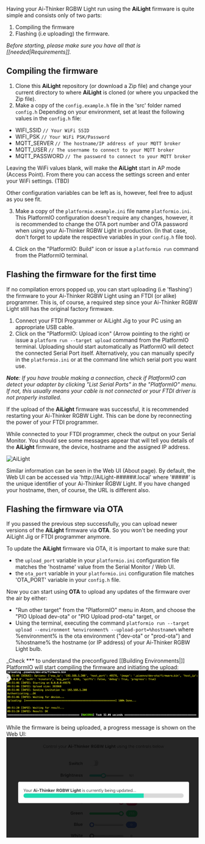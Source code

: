 Having your Ai-Thinker RGBW Light run using the **AiLight** firmware is quite simple and consists only of two parts:
1. Compiling the firmware
2. Flashing (i.e uploading) the firmware.

_Before starting, please make sure you have all that is [[needed|Requirements]]._

## Compiling the firmware

1. Clone this **AiLight** repository (or download a Zip file) and change your current directory to where **AiLight** is cloned (or where you unpacked the Zip file).
2. Make a copy of the `config.example.h` file in the 'src' folder named `config.h`
   Depending on your environment, set at least the following values in the `config.h` file:

  - WIFI_SSID `// Your WiFi SSID`
  - WIFI_PSK `// Your WiFi PSK/Password`
  - MQTT_SERVER `// The hostname/IP address of your MQTT broker`
  - MQTT_USER `// The username to connect to your MQTT broker`
  - MQTT_PASSWORD `// The password to connect to your MQTT broker`

  Leaving the WiFi values blank, will make the **AiLight** start in AP mode (Access Point). From there you can access the settings screen and enter your WiFi settings. (TBD)

  Other configuration variables can be left as is, however, feel free to adjust as you see fit.

3. Make a copy of the `platformio.example.ini` file name `platformio.ini`. This PlatformIO configuration doesn't require any changes, however, it is recommended to change the OTA port number and OTA password when using your Ai-Thinker RGBW Light in production. (In that case, don't forget to update the respective variables in your `config.h` file too).

4. Click on the "PlatformIO: Build" icon or issue a `platformio run` command from the PlatformIO terminal.


## Flashing the firmware for the first time

If no compilation errors popped up, you can start uploading (i.e 'flashing') the firmware to your Ai-Thinker RGBW Light using an FTDI (or alike) programmer. This is, of course, a required step since your Ai-Thinker RGBW Light still has the original factory firmware.

1. Connect your FTDI Programmer or AiLight Jig to your PC using an appropriate USB cable.
2. Click on the "PlatformIO: Upload icon" (Arrow pointing to the right) or issue a `platform run --target upload` command from the PlatformIO terminal. Uploading should start automatically as PlatformIO will detect the connected Serial Port itself. Alternatively, you can manually specify in the `platformio.ini` or at the command line which serial port you want use.

_**Note**: If you have trouble making a connection, check if PlatformIO can detect your adapter by clicking "List Serial Ports" in the "PlatformIO" menu. If not, this usually means your cable is not connected or your FTDI driver is not properly installed._

If the upload of the **AiLight** firmware was successful, it is recommended restarting your Ai-Thinker RGBW Light. This can be done by reconnecting the power of your FTDI programmer.

While connected to your FTDI programmer, check the output on your Serial Monitor. You should see some messages appear that will tell you details of the **AiLight** firmware, the device, hostname and the assigned IP address.

![AiLight](https://www.sachatelgenhof.nl/user/pages/02.blog/ailight/terminal_030.png)

Similar information can be seen in the Web UI (About page). By default, the Web UI can be accessed via 'http://AiLight-######.local' where '#####' is the unique identifier of your Ai-Thinker RGBW Light. If you have changed your hostname, then, of course, the URL is different also.

## Flashing the firmware via OTA
If you passed the previous step successfully, you can upload newer versions of the **AiLight** firmware via **OTA**. So you won't be needing your AiLight Jig or FTDI programmer anymore.

To update the **AiLight** firmware via OTA, it is important to make sure that:
- the `upload_port` variable in your `platformio.ini` configuration file matches the 'hostname' value from the Serial Monitor / Web UI.
- the `ota_port` variable in your `platformio.ini` configuration file matches 'OTA_PORT' variable in your `config.h` file.

Now you can start using **OTA** to upload any updates of the firmware over the air by either:
- "Run other target" from the "PlatformIO" menu in Atom, and choose the "PIO Upload dev-ota" or "PIO Upload prod-ota" target, or
- Using the terminal, executing the command 
  `platformio run --target upload --environment %environment% --upload-port=%hostname%`
  where %environment% is the ota environment ("dev-ota" or "prod-ota") and %hostname% the hostname (or IP address) of your Ai-Thinker RGBW Light bulb.

_Check *** to understand the preconfigured [[Building Environments|]]
PlatformIO will start compiling the firmware and initiating the upload:
![AiLight - Terminal OTA Progress](images/ailight_ota_terminal.png)

While the firmware is being uploaded, a progress message is shown on the Web UI:
![AiLight - Web UI OTA Progress](images/ailight_progress.gif)